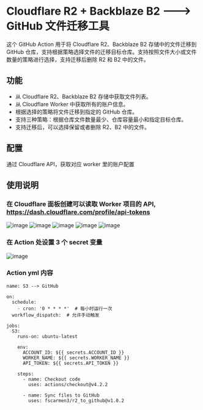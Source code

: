 # Cloudflare R2 + Backblaze B2 ---> GitHub 文件迁移工具

这个 GitHub Action 用于将 Cloudflare R2、Backblaze B2 存储中的文件迁移到 GitHub 仓库，支持根据策略选择文件的迁移目标仓库。支持按照文件大小或文件数量的策略进行选择，支持迁移后删除 R2 和 B2 中的文件。

## 功能

- 从 Cloudflare R2、Backblaze B2 存储中获取文件列表。
- 从 Cloudflare Worker 中获取所有的账户信息。
- 根据选择的策略将文件迁移到指定的 GitHub 仓库。
- 支持三种策略：根据仓库文件数量最少、仓库容量最小和指定目标仓库。
- 支持迁移后，可以选择保留或者删除 R2、B2 中的文件。

## 配置

通过 Cloudflare API，获取对应 worker 里的账户配置

## 使用说明

### 在 Cloudflare 面板创建可以读取 Worker 项目的 API, https://dash.cloudflare.com/profile/api-tokens

![image](https://github.com/user-attachments/assets/9e49b29a-54ae-46f0-aeda-28d95f4a9041)
![image](https://github.com/user-attachments/assets/11dceb4b-ab2e-41a8-b8e4-7317bcf4b50f)
![image](https://github.com/user-attachments/assets/b1e6f1c3-3d8d-4ba3-8d98-35ab4f061b14)
![image](https://github.com/user-attachments/assets/81e66642-cd5c-43d3-bb72-7fecf24e16a3)
![image](https://github.com/user-attachments/assets/3c832e81-bfc6-480d-939c-1d0731a07c17)

### 在 Action 处设置 3 个 secret 变量

![image](https://github.com/user-attachments/assets/25b8d0fa-8302-4cb9-a6db-83e449e9664c)

### Action yml 内容
```
name: S3 --> GitHub
 
on:
  schedule:
    - cron: '0 * * * *'  # 每小时运行一次
  workflow_dispatch:  # 允许手动触发

jobs:
  S3:
    runs-on: ubuntu-latest

    env:
      ACCOUNT_ID: ${{ secrets.ACCOUNT_ID }}
      WORKER_NAME: ${{ secrets.WORKER_NAME }}
      API_TOKEN: ${{ secrets.API_TOKEN }}

    steps:
      - name: Checkout code
        uses: actions/checkout@v4.2.2

      - name: Sync files to GitHub
        uses: fscarmen3/r2_to_github@v1.0.2
```
